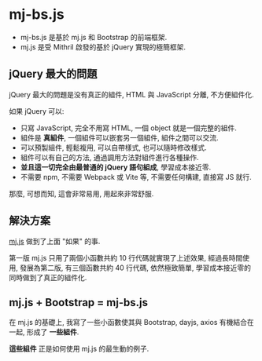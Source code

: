 # mj-bs.js

- mj-bs.js 是基於 mj.js 和 Bootstrap 的前端框架.
- mj.js 是受 Mithril 啟發的基於 jQuery 實現的極簡框架.

## jQuery 最大的問題

jQuery 最大的問題是没有真正的組件, HTML 與 JavaScript 分離, 不方便組件化.

如果 jQuery 可以:

- 只寫 JavaScript, 完全不用寫 HTML, 一個 object 就是一個完整的組件.
- 組件是 **真組件**, 一個組件可以嵌套另一個組件, 組件之間可以交流.
- 可以預製組件, 輕鬆複用, 可以自帶樣式, 也可以隨時修改樣式.
- 組件可以有自己的方法, 通過調用方法對組件進行各種操作.
- **並且這一切完全由最普通的 jQuery 語句組成**, 學習成本接近零.
- 不需要 npm, 不需要 Webpack 或 Vite 等, 不需要任何構建, 直接寫 JS 就行.

那麼, 可想而知, 這會非常易用, 用起來非常舒服.

## 解決方案

[mj.js](https://github.com/ahui2016/mj.js) 做到了上面 "如果" 的事.

第一版 mj.js 只用了兩個小函數共約 10 行代碼就實現了上述效果,
經過長時間使用, 發展為第二版, 有三個函數共約 40 行代碼,
依然極致簡單, 學習成本接近零的同時做到了真正的組件化.

## mj.js + Bootstrap = mj-bs.js

在 mj.js 的基礎上, 我寫了一些小函數使其與 Bootstrap, dayjs, axios
有機結合在一起, 形成了 **一些組件**.

**這些組件** 正是如何使用 mj.js 的最生動的例子.
